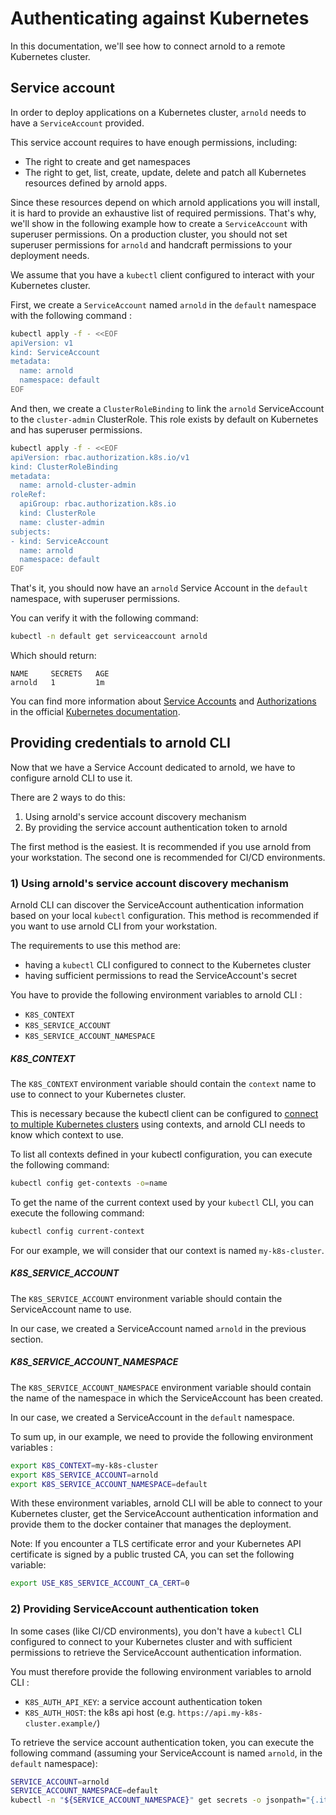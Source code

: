 # Authenticating against Kubernetes

In this documentation, we'll see how to connect arnold to a remote Kubernetes
cluster.

## Service account

In order to deploy applications on a Kubernetes cluster, `arnold` needs to have
a `ServiceAccount` provided.

This service account requires to have enough permissions, including:
- The right to create and get namespaces
- The right to get, list, create, update, delete and patch all Kubernetes
  resources defined by arnold apps.

Since these resources depend on which arnold applications you will install, it
is hard to provide an exhaustive list of required permissions. That's why, we'll
show in the following example how to create a `ServiceAccount` with superuser
permissions. On a production cluster, you should not set superuser permissions
for `arnold` and handcraft permissions to your deployment needs.

We assume that you have a `kubectl` client configured to interact with your
Kubernetes cluster.

First, we create a `ServiceAccount` named `arnold` in the `default` namespace
with the following command :

```bash
kubectl apply -f - <<EOF
apiVersion: v1
kind: ServiceAccount
metadata:
  name: arnold
  namespace: default
EOF
```

And then, we create a `ClusterRoleBinding` to link the `arnold` ServiceAccount
to the `cluster-admin` ClusterRole. This role exists by default on Kubernetes
and has superuser permissions.

```bash
kubectl apply -f - <<EOF
apiVersion: rbac.authorization.k8s.io/v1
kind: ClusterRoleBinding
metadata:
  name: arnold-cluster-admin
roleRef:
  apiGroup: rbac.authorization.k8s.io
  kind: ClusterRole
  name: cluster-admin
subjects:
- kind: ServiceAccount
  name: arnold
  namespace: default
EOF
```

That's it, you should now have an `arnold` Service Account in the `default`
namespace, with superuser permissions.

You can verify it with the following command:

```bash
kubectl -n default get serviceaccount arnold
```

Which should return:

```
NAME     SECRETS   AGE
arnold   1         1m
```

You can find more information about [Service Accounts](https://kubernetes.io/docs/tasks/configure-pod-container/configure-service-account/)
and [Authorizations](https://kubernetes.io/docs/reference/access-authn-authz/rbac/)
in the official [Kubernetes documentation](https://kubernetes.io/docs/).


## Providing credentials to arnold CLI


Now that we have a Service Account dedicated to arnold, we have to configure
arnold CLI to use it.

There are 2 ways to do this:

1. Using arnold's service account discovery mechanism
2. By providing the service account authentication token to arnold

The first method is the easiest. It is recommended if you use arnold from your
workstation. The second one is recommended for CI/CD environments.

### 1) Using arnold's service account discovery mechanism

Arnold CLI can discover the ServiceAccount authentication information based on
your local `kubectl` configuration. This method is recommended if you want to
use arnold CLI from your workstation.

The requirements to use this method are:
- having a `kubectl` CLI configured to connect to the Kubernetes cluster
- having sufficient permissions to read the ServiceAccount's secret


You have to provide the following environment variables to arnold CLI :

- `K8S_CONTEXT`
- `K8S_SERVICE_ACCOUNT`
- `K8S_SERVICE_ACCOUNT_NAMESPACE`


##### K8S_CONTEXT

The `K8S_CONTEXT` environment variable should contain the `context` name to use
to connect to your Kubernetes cluster.

This is necessary because the kubectl client can be configured to [connect to
multiple Kubernetes
clusters](https://kubernetes.io/docs/tasks/access-application-cluster/configure-access-multiple-clusters/)
using contexts, and arnold CLI needs to know which context to use.

To list all contexts defined in your kubectl configuration, you can execute the
following command:

```bash
kubectl config get-contexts -o=name
```

To get the name of the current context used by your `kubectl` CLI, you can
execute the following command:

```bash
kubectl config current-context
```

For our example, we will consider that our context is named `my-k8s-cluster`.

##### K8S_SERVICE_ACCOUNT

The `K8S_SERVICE_ACCOUNT` environment variable should contain the ServiceAccount
name to use.

In our case, we created a ServiceAccount named `arnold` in the previous section.

##### K8S_SERVICE_ACCOUNT_NAMESPACE

The `K8S_SERVICE_ACCOUNT_NAMESPACE` environment variable should contain the name
of the namespace in which the ServiceAccount has been created.

In our case, we created a ServiceAccount in the `default` namespace.


To sum up, in our example, we need to provide the following environment
variables :

```bash
export K8S_CONTEXT=my-k8s-cluster
export K8S_SERVICE_ACCOUNT=arnold
export K8S_SERVICE_ACCOUNT_NAMESPACE=default
```

With these environment variables, arnold CLI will be able to connect to your
Kubernetes cluster, get the ServiceAccount authentication information and
provide them to the docker container that manages the deployment.

Note: If you encounter a TLS certificate error and your Kubernetes API
certificate is signed by a public trusted CA, you can set the following variable:

```bash
export USE_K8S_SERVICE_ACCOUNT_CA_CERT=0
```

### 2) Providing ServiceAccount authentication token

In some cases (like CI/CD environments), you don't have a `kubectl` CLI
configured to connect to your Kubernetes cluster and with sufficient permissions
to retrieve the ServiceAccount authentication information.

You must therefore provide the following environment variables to arnold CLI :

- `K8S_AUTH_API_KEY`: a service account authentication token
- `K8S_AUTH_HOST`: the k8s api host (e.g. `https://api.my-k8s-cluster.example/`)

To retrieve the service account authentication token, you can execute the
following command (assuming your ServiceAccount is named `arnold`, in the
`default` namespace):

```bash
SERVICE_ACCOUNT=arnold
SERVICE_ACCOUNT_NAMESPACE=default
kubectl -n "${SERVICE_ACCOUNT_NAMESPACE}" get secrets -o jsonpath="{.items[?(@.metadata.annotations['kubernetes\\.io/service-account\\.name']=='${SERVICE_ACCOUNT}')].data.token}"|base64 --decode
```
